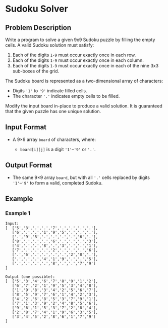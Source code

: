 # Sudoku Solver

## Problem Description

Write a program to solve a given 9x9 Sudoku puzzle by filling the empty cells. A valid Sudoku solution must satisfy:

1. Each of the digits `1-9` must occur exactly once in each row.
2. Each of the digits `1-9` must occur exactly once in each column.
3. Each of the digits `1-9` must occur exactly once in each of the nine 3x3 sub-boxes of the grid.

The Sudoku board is represented as a two-dimensional array of characters:

-   Digits `'1'` to `'9'` indicate filled cells.
-   The character `'.'` indicates empty cells to be filled.

Modify the input board in-place to produce a valid solution. It is guaranteed that the given puzzle has one unique solution.

## Input Format

-   A 9×9 array `board` of characters, where:

    -   `board[i][j]` is a digit `'1'`–`'9'` or `'.'`.

## Output Format

-   The same 9×9 array `board`, but with all `'.'` cells replaced by digits `'1'`–`'9'` to form a valid, completed Sudoku.

## Example

### Example 1

```
Input:
[  ['5','3','.','.','7','.','.','.','.'],
   ['6','.','.','1','9','5','.','.','.'],
   ['.','9','8','.','.','.','.','6','.'],
   ['8','.','.','.','6','.','.','.','3'],
   ['4','.','.','8','.','3','.','.','1'],
   ['7','.','.','.','2','.','.','.','6'],
   ['.','6','.','.','.','.','2','8','.'],
   ['.','.','.','4','1','9','.','.','5'],
   ['.','.','.','.','8','.','.','7','9']
]

Output (one possible):
[  ['5','3','4','6','7','8','9','1','2'],
   ['6','7','2','1','9','5','3','4','8'],
   ['1','9','8','3','4','2','5','6','7'],
   ['8','5','9','7','6','1','4','2','3'],
   ['4','2','6','8','5','3','7','9','1'],
   ['7','1','3','9','2','4','8','5','6'],
   ['9','6','1','5','3','7','2','8','4'],
   ['2','8','7','4','1','9','6','3','5'],
   ['3','4','5','2','8','6','1','7','9']
]
```
